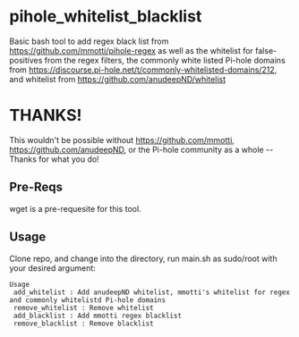 # pihole_whitelist_blacklist

Basic bash tool to add regex black list from https://github.com/mmotti/pihole-regex as well as the whitelist for false-positives from the regex filters, the commonly white listed Pi-hole domains from https://discourse.pi-hole.net/t/commonly-whitelisted-domains/212, and whitelist from https://github.com/anudeepND/whitelist

# THANKS!
This wouldn't be possible without https://github.com/mmotti, https://github.com/anudeepND, or the Pi-hole community as a whole -- Thanks for what you do!

## Pre-Reqs

wget is a pre-requesite for this tool.

## Usage

Clone repo, and change into the directory, run main.sh as sudo/root with your desired argument:

```
Usage
 add_whitelist : Add anudeepND whitelist, mmotti's whitelist for regex and commonly whitelistd Pi-hole domains
 remove_whitelist : Remove whitelist
 add_blacklist : Add mmotti regex blacklist
 remove_blacklist : Remove blacklist
 ```
